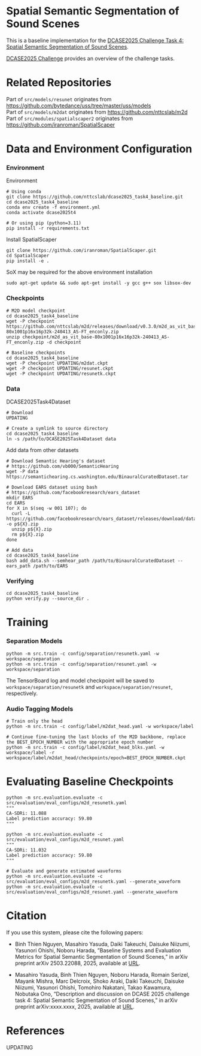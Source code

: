 # Spatial Semantic Segmentation of Sound Scenes

This is a baseline implementation for the [DCASE2025 Challenge Task 4: Spatial Semantic Segmentation of Sound Scenes]().

[DCASE2025 Challenge](https://dcase.community/challenge2025/index) provides an overview of the challenge tasks.


# Related Repositories
Part of `src/models/resunet` originates from  https://github.com/bytedance/uss/tree/master/uss/models \
Part of `src/models/m2dat` originates from  https://github.com/nttcslab/m2d \
Part of `src/modules/spatialscaper2` originates from  https://github.com/iranroman/SpatialScaper 


# Data and Environment Configuration
### Environment
Environment
```
# Using conda
git clone https://github.com/nttcslab/dcase2025_task4_baseline.git
cd dcase2025_task4_baseline
conda env create -f environment.yml
conda activate dcase2025t4

# Or using pip (python=3.11)
pip install -r requirements.txt
```
Install SpatialScaper
```
git clone https://github.com/iranroman/SpatialScaper.git
cd SpatialScaper
pip install -e .
```

SoX may be required for the above environment installation
```
sudo apt-get update && sudo apt-get install -y gcc g++ sox libsox-dev
```

### Checkpoints
```
# M2D model checkpoint
cd dcase2025_task4_baseline
wget -P checkpoint https://github.com/nttcslab/m2d/releases/download/v0.3.0/m2d_as_vit_base-80x1001p16x16p32k-240413_AS-FT_enconly.zip
unzip checkpoint/m2d_as_vit_base-80x1001p16x16p32k-240413_AS-FT_enconly.zip -d checkpoint

# Baseline checkpoints
cd dcase2025_task4_baseline
wget -P checkpoint UPDATING/m2dat.ckpt
wget -P checkpoint UPDATING/resunet.ckpt
wget -P checkpoint UPDATING/resunetk.ckpt
```

### Data
DCASE2025Task4Dataset
```
# Download
UPDATING

# Create a symlink to source directory
cd dcase2025_task4_baseline
ln -s /path/to/DCASE2025Task4Dataset data
```
Add data from other datasets
```
# Download Semantic Hearing's dataset
# https://github.com/vb000/SemanticHearing
wget -P data https://semantichearing.cs.washington.edu/BinauralCuratedDataset.tar

# Download EARS dataset using bash
# https://github.com/facebookresearch/ears_dataset
mkdir EARS
cd EARS
for X in $(seq -w 001 107); do
  curl -L https://github.com/facebookresearch/ears_dataset/releases/download/dataset/p${X}.zip -o p${X}.zip
  unzip p${X}.zip
  rm p${X}.zip
done

# Add data
cd dcase2025_task4_baseline
bash add_data.sh --semhear_path /path/to/BinauralCuratedDataset --ears_path /path/to/EARS
```

### Verifying
```
cd dcase2025_task4_baseline
python verify.py --source_dir .
```

# Training
### Separation Models
```
python -m src.train -c config/separation/resunetk.yaml -w workspace/separation
python -m src.train -c config/separation/resunet.yaml -w workspace/separation
```
The TensorBoard log and model checkpoint will be saved to `workspace/separation/resunetk` and `workspace/separation/resunet`, respectively.
### Audio Tagging Models
```
# Train only the head
python -m src.train -c config/label/m2dat_head.yaml -w workspace/label

# Continue fine-tuning the last blocks of the M2D backbone, replace the BEST_EPOCH_NUMBER with the appropriate epoch number
python -m src.train -c config/label/m2dat_head_blks.yaml -w workspace/label -r workspace/label/m2dat_head/checkpoints/epoch=BEST_EPOCH_NUMBER.ckpt
```

# Evaluating Baseline Checkpoints
```
python -m src.evaluation.evaluate -c src/evaluation/eval_configs/m2d_resunetk.yaml
"""
CA-SDRi: 11.088
Label prediction accuracy: 59.80
"""

python -m src.evaluation.evaluate -c src/evaluation/eval_configs/m2d_resunet.yaml
"""
CA-SDRi: 11.032
Label prediction accuracy: 59.80
"""

# Evaluate and generate estimated waveforms
python -m src.evaluation.evaluate -c src/evaluation/eval_configs/m2d_resunetk.yaml --generate_waveform
python -m src.evaluation.evaluate -c src/evaluation/eval_configs/m2d_resunet.yaml --generate_waveform
```

# Citation

If you use this system, please cite the following papers:

+ Binh Thien Nguyen, Masahiro Yasuda, Daiki Takeuchi, Daisuke Niizumi, Yasunori Ohishi, Noboru Harada, ”Baseline Systems and Evaluation Metrics for Spatial Semantic Segmentation of Sound Scenes,” in arXiv preprint arXiv 2503.22088, 2025, available at [URL](https://arxiv.org/abs/2503.22088).

+ Masahiro Yasuda, Binh Thien Nguyen, Noboru Harada, Romain Serizel, Mayank Mishra, Marc Delcroix, Shoko Araki, Daiki Takeuchi, Daisuke Niizumi, Yasunori Ohishi, Tomohiro Nakatani, Takao Kawamura, Nobutaka Ono, ”Description and discussion on DCASE 2025 challenge task 4: Spatial Semantic Segmentation of Sound Scenes,” in arXiv preprint arXiv:xxxx.xxxx, 2025, available at [URL]().

# References
UPDATING
